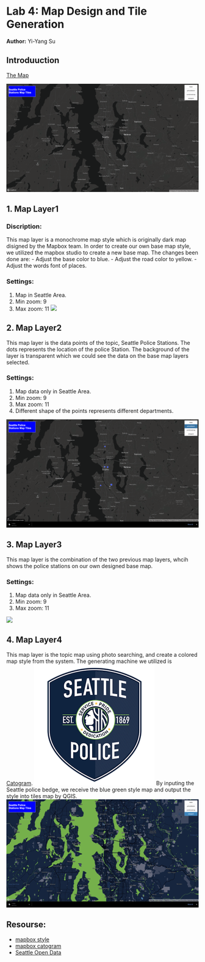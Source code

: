 # Lab 4: Map Design and Tile Generation

**Author:** Yi-Yang Su



## Introduuction
[The Map](https://ivansu1999.github.io/Sea_Police_Station_tiles/index.html)

![](img/map0.png)

## 1. Map Layer1
### Discription:
This map layer is a monochrome map style which is originally dark map disigned by the Mapbox team. In order to create our own base map style, we utilized the mapbox studio to create a new base map. The changes been done are:
    - Adjust the base color to blue.
    - Adjust the road color to yellow.
    - Adjust the words font of places.

### Settings:
1. Map in Seattle Area.
2. Min zoom: 9
3. Max zoom: 11
![](img/map1.png)

## 2. Map Layer2
This map layer is the data points of the topic, Seattle Police Stations. The dots represents the location of the police Station. The background of the layer is transparent which we could see the data on the base map layers selected.

### Settings:
1. Map data only in Seattle Area.
2. Min zoom: 9
3. Max zoom: 11
4. Different shape of the points represents different departments.

![](img/map2.png)

## 3. Map Layer3
This map layer is the combination of the two previous map layers, whcih shows the police stations on our own designed base map.

### Settings:
1. Map data only in Seattle Area.
2. Min zoom: 9
3. Max zoom: 11

![](img/map3.png)
## 4. Map Layer4
This map layer is the topic map using photo searching, and create a colored map style from the system. The generating machine we utilized is [Catogram](https://apps.mapbox.com/cartogram/#11.82/40.71858/-73.97763). 
![](img/bedge.png)
By inputing the Seattle police bedge, we receive the blue green style map and output the style into tiles map by QGIS.
![](img/map4.png)

## Resourse:
- [mapbox style](https://studio.mapbox.com/)
- [mapbox catogram](https://apps.mapbox.com/cartogram/#11.82/40.71858/-73.97763)
- [Seattle Open Data](https://data.seattle.gov/)
